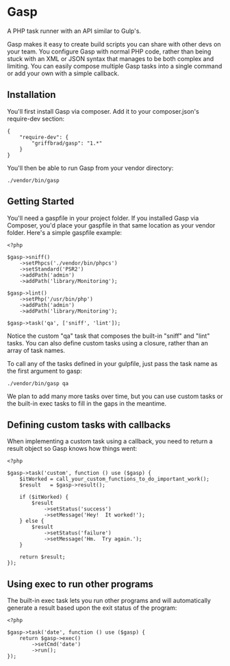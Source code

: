 Gasp
====

A PHP task runner with an API similar to Gulp's.

Gasp makes it easy to create build scripts you can share with other devs on
your team.  You configure Gasp with normal PHP code, rather than being stuck
with an XML or JSON syntax that manages to be both complex and limiting.
You can easily compose multiple Gasp tasks into a single command or add your
own with a simple callback.


Installation
------------

You'll first install Gasp via composer.  Add it to your composer.json's 
require-dev section:

    {
        "require-dev": {
            "griffbrad/gasp": "1.*"
        }
    }

You'll then be able to run Gasp from your vendor directory:

    ./vendor/bin/gasp


Getting Started
---------------

You'll need a gaspfile in your project folder.  If you installed Gasp via
Composer, you'd place your gaspfile in that same location as your vendor
folder.  Here's a simple gaspfile example:

    <?php

    $gasp->sniff()
        ->setPhpcs('./vendor/bin/phpcs')
        ->setStandard('PSR2')
        ->addPath('admin')
        ->addPath('library/Monitoring');

    $gasp->lint()
        ->setPhp('/usr/bin/php')
        ->addPath('admin')
        ->addPath('library/Monitoring');

    $gasp->task('qa', ['sniff', 'lint']);

Notice the custom "qa" task that composes the built-in "sniff" and "lint"
tasks.  You can also define custom tasks using a closure, rather than an
array of task names.

To call any of the tasks defined in your gulpfile, just pass the task
name as the first argument to gasp:

    ./vendor/bin/gasp qa

We plan to add many more tasks over time, but you can use custom tasks
or the built-in exec tasks to fill in the gaps in the meantime.


Defining custom tasks with callbacks
------------------------------------

When implementing a custom task using a callback, you need to return a
result object so Gasp knows how things went:

    <?php

    $gasp->task('custom', function () use ($gasp) {
        $itWorked = call_your_custom_functions_to_do_important_work();
        $result   = $gasp->result();

        if ($itWorked) {
            $result
                ->setStatus('success')
                ->setMessage('Hey!  It worked!');
        } else {
            $result
                ->setStatus('failure')
                ->setMessage('Hm.  Try again.');
        }

        return $result;
    });


Using exec to run other programs
--------------------------------

The built-in exec task lets you run other programs and will automatically generate
a result based upon the exit status of the program:

    <?php

    $gasp->task('date', function () use ($gasp) {
        return $gasp->exec()
            ->setCmd('date')
            ->run();
    });


